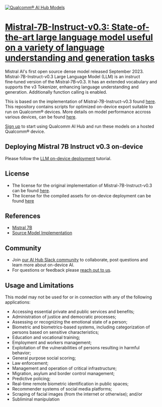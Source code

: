 [![Qualcomm® AI Hub Models](https://qaihub-public-assets.s3.us-west-2.amazonaws.com/qai-hub-models/quic-logo.jpg)](../../README.md)


# [Mistral-7B-Instruct-v0.3: State-of-the-art large language model useful on a variety of language understanding and generation tasks](https://aihub.qualcomm.com/models/mistral_7b_instruct_v0_3_quantized)

Mistral AI's first open source dense model released September 2023. Mistral-7B-Instruct-v0.3 Large Language Model (LLM) is an instruct fine‑tuned version of the Mistral‑7B‑v0.3. It has an extended vocabulary and supports the v3 Tokenizer, enhancing language understanding and generation. Additionally function calling is enabled.

This is based on the implementation of Mistral-7B-Instruct-v0.3 found [here](https://github.com/mistralai/mistral-inference). This repository contains scripts for optimized on-device
export suitable to run on Qualcomm® devices. More details on model performance
accross various devices, can be found [here](https://aihub.qualcomm.com/models/mistral_7b_instruct_v0_3_quantized).

[Sign up](https://myaccount.qualcomm.com/signup) to start using Qualcomm AI Hub and run these models on a hosted Qualcomm® device.

## Deploying Mistral 7B Instruct v0.3 on-device

Please follow the [LLM on-device deployment](https://github.com/quic/ai-hub-apps/tree/main/tutorials/llm_on_genie) tutorial.





## License
* The license for the original implementation of Mistral-7B-Instruct-v0.3 can be found
  [here](https://github.com/mistralai/mistral-inference/blob/main/LICENSE).
* The license for the compiled assets for on-device deployment can be found [here](https://github.com/mistralai/mistral-inference/blob/main/LICENSE)


## References
* [Mistral 7B](https://arxiv.org/abs/2310.06825)
* [Source Model Implementation](https://github.com/mistralai/mistral-inference)



## Community
* Join [our AI Hub Slack community](https://aihub.qualcomm.com/community/slack) to collaborate, post questions and learn more about on-device AI.
* For questions or feedback please [reach out to us](mailto:ai-hub-support@qti.qualcomm.com).


## Usage and Limitations

This model may not be used for or in connection with any of the following applications:

- Accessing essential private and public services and benefits;
- Administration of justice and democratic processes;
- Assessing or recognizing the emotional state of a person;
- Biometric and biometrics-based systems, including categorization of persons based on sensitive characteristics;
- Education and vocational training;
- Employment and workers management;
- Exploitation of the vulnerabilities of persons resulting in harmful behavior;
- General purpose social scoring;
- Law enforcement;
- Management and operation of critical infrastructure;
- Migration, asylum and border control management;
- Predictive policing;
- Real-time remote biometric identification in public spaces;
- Recommender systems of social media platforms;
- Scraping of facial images (from the internet or otherwise); and/or
- Subliminal manipulation


